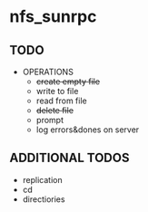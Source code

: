 # nfs_sunrpc

## TODO
 - OPERATIONS
   - ~~create empty file~~
   - write to file
   - read from file
   - ~~delete file~~
   - prompt
   - log errors&dones on server

## ADDITIONAL TODOS
 - replication
 - cd
 - directiories

